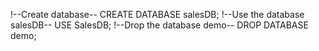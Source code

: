 !--Create database--
CREATE DATABASE salesDB;
!--Use the database salesDB--
USE SalesDB;
!--Drop the database demo--
DROP DATABASE demo;
